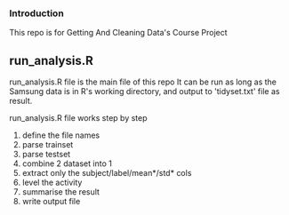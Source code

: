### Introduction

This repo is for Getting And Cleaning Data's Course Project

## run_analysis.R

run_analysis.R file is the main file of this repo
It can be run as long as the Samsung data is in R's working directory, 
and output to 'tidyset.txt' file as result. 

run_analysis.R file works step by step
1.  define the file names
2.  parse trainset
3.  parse testset
4.  combine 2 dataset into 1
5.  extract only the subject/label/mean*/std* cols
6.  level the activity 
7.  summarise the result
8.  write output file


